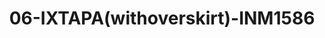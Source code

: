 ---
title: 06-IXTAPA(withoverskirt)-INM1586
image: 06-IXTAPA(withoverskirt)-INM1586.jpg
brand: inmaculada
layout: vestito
---